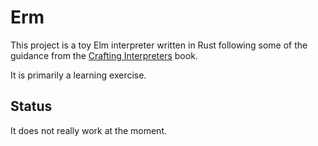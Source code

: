 
# Erm

This project is a toy Elm interpreter written in Rust following some of the guidance from the
[Crafting Interpreters](http://craftinginterpreters.com/) book.

It is primarily a learning exercise.

## Status

It does not really work at the moment.
